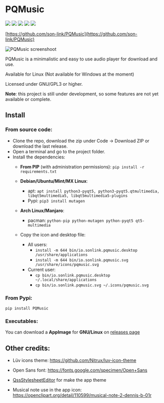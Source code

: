 # PQMusic

![](https://img.shields.io/github/license/son-link/PQMusic)
![](https://img.shields.io/github/downloads/son-link/PQMusic/total)
![](https://img.shields.io/github/stars/son-link/PQMusic)
![](https://img.shields.io/pypi/v/pqmusic)
![](https://img.shields.io/pypi/dm/pqmusic?label=downloas%20on%20PyPi)

[https://github.com/son-link/PQMusic](https://github.com/son-link/PQMusic)

![PQMusic screenshoot](screenshoot.jpg)

PQMusic is a minimalistic and easy to use audio player for download and use.

Available for Linux (Not available for Windows at the moment)

Licensed under GNU/GPL3 or higher.

**Note**: this project is still under development, so some features are not yet available or complete.

## Install

### From source code:

* Clone the repo, download the zip under Code -> Download ZIP or download the last release.
* Open a terminal and go to the project folder.
* Install the dependencies:
  * **From PIP** (with administration permissions): `pip install -r requirements.txt`
  * **Debian/Ubuntu/Mint/MX Linux**:
    * apt: `apt install python3-pyqt5, python3-pyqt5.qtmultimedia, libqt5multimedia5, libqt5multimedia5-plugins`
    * Pypi: `pip3 install mutagen`
  * **Arch Linux/Manjaro**:
    * pacman: `python-pip python-mutagen python-pyqt5 qt5-multimedia`

  * Copy the icon and desktop file:
    * All users:
      * `install -m 644 bin/io.sonlink.pqmusic.desktop /usr/share/applications`
  	  * `install -m 644 bin/io.sonlink.pqmusic.svg /usr/share/icons/pqmusic.svg`
  	* Current user:
  	  * `cp bin/io.sonlink.pqmusic.desktop ~/.local/share/applications`
  	  * `cp bin/io.sonlink.pqmusic.svg ~/.icons/pqmusic.svg`

### From Pypi:

`pip install PQMusic`

### Executables:
You can download a **AppImage** for **GNU/Linux** on [releases page](https://github.com/son-link/PQMusic/releases)

## Other credits:

* Lüv icons theme: https://github.com/Nitrux/luv-icon-theme

* Open Sans font: https://fonts.google.com/specimen/Open+Sans

* [QssStylesheetEditor](https://github.com/hustlei/QssStylesheetEditor) for make the app theme

* Musical note use in the app icon: https://openclipart.org/detail/110599/musical-note-2-dennis-b-01r
